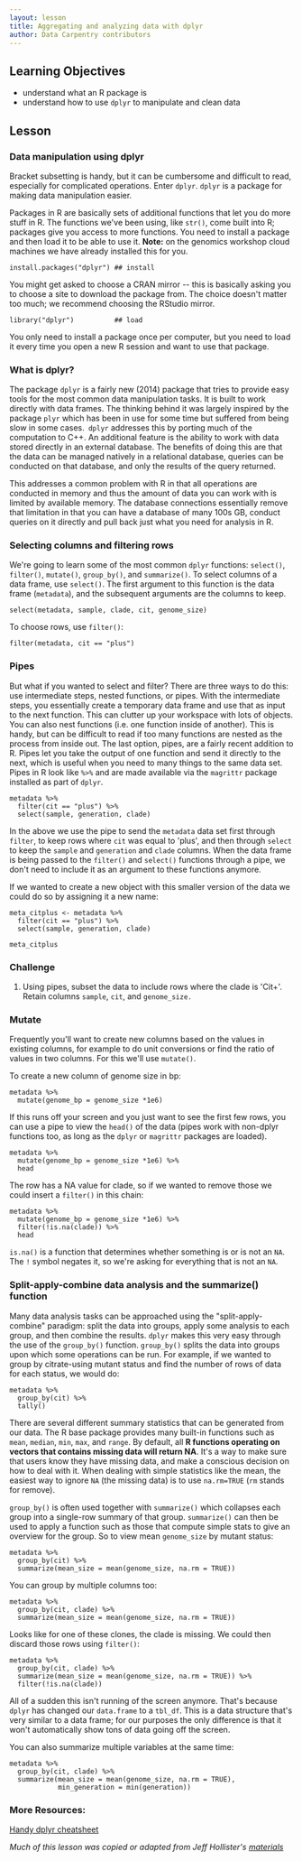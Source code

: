 ```yaml
---
layout: lesson
title: Aggregating and analyzing data with dplyr
author: Data Carpentry contributors
---
```


## Learning Objectives

- understand what an R package is
- understand how to use `dplyr` to manipulate and clean data

## Lesson

### Data manipulation using dplyr

Bracket subsetting is handy, but it can be cumbersome and difficult to read, especially for complicated operations. Enter `dplyr`. `dplyr` is a package for making data manipulation easier.

Packages in R are basically sets of additional functions that let you do more stuff in R. The functions we've been using, like `str()`, come built into R; packages give you access to more functions. You need to install a package and then load it to be able to use it. **Note:** on the genomics workshop cloud machines we have already installed this for you. 

```{r, eval = FALSE, purl = FALSE}
install.packages("dplyr") ## install
```

You might get asked to choose a CRAN mirror -- this is basically asking you to choose a site to download the package from. The choice doesn't matter too much; we recommend choosing the RStudio mirror.

```{r, message = FALSE, purl = FALSE}
library("dplyr")          ## load
```

You only need to install a package once per computer, but you need to load it every time you open a new R session and want to use that package.

### What is dplyr?

The package `dplyr` is a fairly new (2014) package that tries to provide easy tools for the most common data manipulation tasks. It is built to work directly with data frames. The thinking behind it was largely inspired by the package `plyr` which has been in use for some time but suffered from being slow in some cases.` dplyr` addresses this by porting much of the computation to C++. An additional feature is the ability to work with data stored directly in an external database. The benefits of doing this are that the data can be managed
natively in a relational database, queries can be conducted on that database, and only the results of the query returned.

This addresses a common problem with R in that all operations are conducted in memory and thus the amount of data you can work with is limited by available memory. The database connections essentially remove that limitation in that you can have a database of many 100s GB, conduct queries on it directly and pull back just what you need for analysis in R.

### Selecting columns and filtering rows

We're going to learn some of the most common `dplyr` functions: `select()`, `filter()`, `mutate()`, `group_by()`, and `summarize()`. To select columns of a data frame, use `select()`. The first argument to this function is the data frame (`metadata`), and the subsequent arguments are the columns to keep.

```{r, results = 'hide', purl = FALSE}
select(metadata, sample, clade, cit, genome_size)
```

To choose rows, use `filter()`:

```{r, purl = FALSE}
filter(metadata, cit == "plus")
```

### Pipes

But what if you wanted to select and filter? There are three ways to do this: use intermediate steps, nested functions, or pipes. With the intermediate steps, you essentially create a temporary data frame and use that as input to the next function. This can clutter up your workspace with lots of objects. You can also nest functions (i.e. one function inside of another).  This is handy, but can be
difficult to read if too many functions are nested as the process from inside out. The last option, pipes, are a fairly recent addition to R. Pipes let you take the output of one function and send it directly to the next, which is useful when you need to many things to the same data set.  Pipes in R look like `%>%` and are made available via the `magrittr` package installed as part of `dplyr`.

```{r, purl = FALSE}
metadata %>%
  filter(cit == "plus") %>%
  select(sample, generation, clade)
```

In the above we use the pipe to send the `metadata` data set first through `filter`, to keep rows where `cit` was equal to 'plus', and then through `select` to keep the `sample` and `generation` and `clade` columns. When the data frame is being passed to the `filter()` and `select()` functions through a pipe, we don't need to include it as an argument to these functions anymore.

If we wanted to create a new object with this smaller version of the data we could do so by assigning it a new name:

```{r, purl = FALSE}
meta_citplus <- metadata %>%
  filter(cit == "plus") %>%
  select(sample, generation, clade)

meta_citplus
```

### Challenge 

1. Using pipes, subset the data to include rows where the clade is 'Cit+'. Retain columns  `sample`, `cit`, and `genome_size.`

### Mutate

Frequently you'll want to create new columns based on the values in existing columns, for example to do unit conversions or find the ratio of values in two columns. For this we'll use `mutate()`.

To create a new column of genome size in bp:

```{r, purl = FALSE, eval=FALSE}
metadata %>%
  mutate(genome_bp = genome_size *1e6)
```

If this runs off your screen and you just want to see the first few rows, you can use a pipe to view the `head()` of the data (pipes work with non-dplyr functions too, as long as the `dplyr` or `magrittr` packages are loaded).

```{r, purl = FALSE, eval=FALSE}
metadata %>%
  mutate(genome_bp = genome_size *1e6) %>%
  head
```

The row has a NA value for clade, so if we wanted to remove those we could insert a `filter()` in this chain:

```{r, purl = FALSE, eval=FALSE}
metadata %>%
  mutate(genome_bp = genome_size *1e6) %>%
  filter(!is.na(clade)) %>%
  head
```

`is.na()` is a function that determines whether something is or is not an `NA`. The `!` symbol negates it, so we're asking for everything that is not an `NA`.

### Split-apply-combine data analysis and the summarize() function

Many data analysis tasks can be approached using the "split-apply-combine" paradigm: split the data into groups, apply some analysis to each group, and then combine the results. `dplyr` makes this very easy through the use of the `group_by()` function. `group_by()` splits the data into groups upon which some operations can be run. For example, if we wanted to group by citrate-using mutant status and find the number of rows of data for each status, we would do:

```{r, purl = FALSE}
metadata %>%
  group_by(cit) %>%
  tally()
```
There are several different summary statistics that can be generated from our data. The R base package provides many built-in functions such as `mean`, `median`, `min`, `max`, and `range`.  By default, all **R functions operating on vectors that contains missing data will return NA**. It's a way to make sure that users know they have missing data, and make a conscious decision on how to deal with it. When dealing with simple statistics like the mean, the easiest way to ignore `NA` (the missing data) is to use `na.rm=TRUE` (`rm` stands for remove).

`group_by()` is often used together with `summarize()` which collapses each group into a single-row summary of that group. `summarize()` can then be used to apply a function such as those that compute simple stats to give an overview for the group. So to view mean `genome_size` by mutant status:

```{r, purl = FALSE}
metadata %>%
  group_by(cit) %>%
  summarize(mean_size = mean(genome_size, na.rm = TRUE))
```

You can group by multiple columns too:

```{r, purl = FALSE}
metadata %>%
  group_by(cit, clade) %>%
  summarize(mean_size = mean(genome_size, na.rm = TRUE))

```

Looks like for one of these clones, the clade is missing. We could then discard those rows using `filter()`:

```{r, purl = FALSE, eval=FALSE}
metadata %>%
  group_by(cit, clade) %>%
  summarize(mean_size = mean(genome_size, na.rm = TRUE)) %>%
  filter(!is.na(clade))
```

All of a sudden this isn't running of the screen anymore. That's because `dplyr` has changed our `data.frame` to a `tbl_df`. This is a data structure that's very similar to a data frame; for our purposes the only difference is that it won't automatically show tons of data going off the screen.

You can also summarize multiple variables at the same time:

```{r, purl = FALSE, eval=FALSE}
metadata %>%
  group_by(cit, clade) %>%
  summarize(mean_size = mean(genome_size, na.rm = TRUE),
            min_generation = min(generation))

```

### More Resources:

[Handy dplyr cheatsheet](http://www.rstudio.com/wp-content/uploads/2015/02/data-wrangling-cheatsheet.pdf)

*Much of this lesson was copied or adapted from Jeff Hollister's [materials](http://usepa.github.io/introR/2015/01/14/03-Clean/)*

